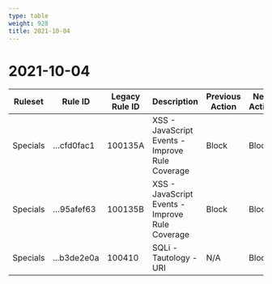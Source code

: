 ```yaml
---
type: table
weight: 928
title: 2021-10-04
---
```


# 2021-10-04

<TableWrap><table style="width: 100%">

<thead>
  <tr>
    <th>Ruleset</th>
    <th>Rule ID</th>
    <th>Legacy Rule ID</th>
    <th>Description</th>
    <th>Previous Action</th>
    <th>New Action</th>
  </tr>
</thead>
<tbody>
  <tr>
    <td>Specials</td>
    <td>…cfd0fac1</td>
    <td>100135A</td>
    <td>XSS - JavaScript Events - Improve Rule Coverage</td>
    <td>Block</td>
    <td>Block</td>
  </tr>
  <tr>
    <td>Specials</td>
    <td>…95afef63</td>
    <td>100135B</td>
    <td>XSS - JavaScript Events - Improve Rule Coverage</td>
    <td>Block</td>
    <td>Block</td>
  </tr>
  <tr>
    <td>Specials</td>
    <td>...b3de2e0a</td>
    <td>100410</td>
    <td>SQLi - Tautology - URI</td>
    <td>N/A</td>
    <td>Block</td>
  </tr>
</tbody>

</table></TableWrap>